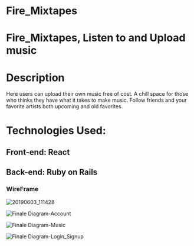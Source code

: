 # Fire_Mixtapes

# Fire_Mixtapes, Listen to and Upload music

# Description
  Here users can upload their own music free of cost. A chill space for those who thinks they have what it takes to make music. Follow friends and your favorite artists both upcoming and old favorites.
  
# Technologies Used: 
## Front-end: React
## Back-end: Ruby on Rails

### WireFrame
![20190603_111428](https://user-images.githubusercontent.com/44457545/58815484-ac8e4f00-85f5-11e9-96e9-fae870417e5e.jpg)

![Finale Diagram-Account](https://user-images.githubusercontent.com/44457545/58815600-e4959200-85f5-11e9-8dff-edc6860afa91.png)

![Finale Diagram-Music](https://user-images.githubusercontent.com/44457545/58815771-33432c00-85f6-11e9-8181-2668b5f870a4.png)

![Finale Diagram-Login_Signup](https://user-images.githubusercontent.com/44457545/58815808-4950ec80-85f6-11e9-898c-2800e39adb79.png)
